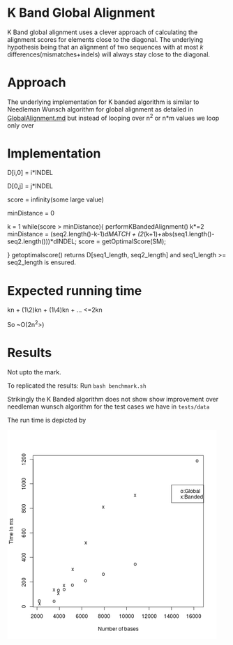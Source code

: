 K Band Global Alignment
=============================


K Band global alignment uses a clever approach
of calculating the alignment scores for elements
close to the diagonal. The underlying hypothesis
being that an alignment of two sequences
with at most _k_ differences(mismatches+indels)
will always stay close to the diagonal.

Approach
=================

The underlying implementation for K banded
algorithm is similar to Needleman Wunsch algorithm for global
alignment as detailed in [GlobalAlignment.md](./GlobalAlignment.md) but
instead of looping over n<sup>2</sup> or n\*m values
we loop only over


Implementation
=====================
D[i,0] = i\*INDEL

D[0,j] = j\*INDEL

score  = infinity(some large value)

minDistance = 0

k = 1
while(score > minDistance){
    performKBandedAlignment()
    k*=2
    minDistance = (seq2.length()-k-1)*dMATCH + (2*(k+1)+abs(seq1.length()-seq2.length()))*dINDEL;
    score = getOptimalScore(SM);


}
getoptimalscore() returns D[seq1_length, seq2_length] and seq1_length >= seq2_length is ensured.



Expected running time
==============================

kn + (1\2)kn + (1\4)kn + ... <=2kn

So ~O(2n<sup>2</sup>>)

Results
================
Not upto the mark.

To replicated the results: Run `bash benchmark.sh`

Strikingly the K Banded algorithm does not show show improvement over 
needleman wunsch algorithm for the test cases we have in `tests/data`

The run time is depicted by

![plot](./comparison.png)

